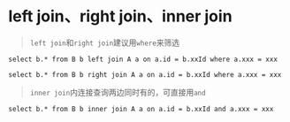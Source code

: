 # left join、right join、inner join

> `left join`和`right join`建议用`where`来筛选

```mysql
select b.* from B b left join A a on a.id = b.xxId where a.xxx = xxx

select b.* from B b right join A a on a.id = b.xxId where a.xxx = xxx
```

> `inner join`内连接查询两边同时有的，可直接用`and`

```mysql
select b.* from B b inner join A a on a.id = b.xxId and a.xxx = xxx
```
